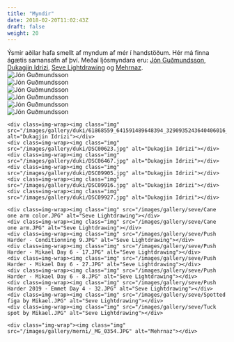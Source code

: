 ```yaml
---
title: "Myndir"
date: 2018-02-20T11:02:43Z
draft: false
weight: 20
---
```




<div>
Ýsmir aðilar hafa smellt af myndum af mér í handstöðum. Hér má finna ágætis samansafn af því.
Meðal ljósmyndara eru: <a href="https://www.jongudmundsson.com/">Jón Guðmundsson</a>, <a href="https://www.facebook.com/dukagjinfilm/">Dukagjin Idrizi</a>, <a href="https://www.facebook.com/sevelightdrawing/">Seve Lightdrawing</a> og <a href="https://www.instagram.com/raycapture/">Mehrnaz</a>.
<section id="photos">
	<div class=img-wrap><img class="img" src="/images/gallery/nonni/Arm.jpg" alt="Jón Guðmundsson"></div>
	<div class=img-wrap><img class="img" src="/images/gallery/nonni/Bent leg straddle.jpg" alt="Jón Guðmundsson"></div>
	<div class=img-wrap><img class="img" src="/images/gallery/nonni/Figa.jpg" alt="Jón Guðmundsson"></div>
	<div class=img-wrap><img class="img" src="/images/gallery/nonni/Full position.jpg" alt="Jón Guðmundsson"></div>
	<div class=img-wrap><img class="img" src="/images/gallery/nonni/Straddle.jpg" alt="Jón Guðmundsson"></div>
	<div class=img-wrap><img class="img" src="/images/gallery/nonni/Twisty shape.jpg" alt="Jón Guðmundsson"></div>

	<div class=img-wrap><img class="img" src="/images/gallery/duki/61868559_641591489648394_3290935243640406016_n.jpg" alt="Dukagjin Idrizi"></div>
	<div class=img-wrap><img class="img" src="/images/gallery/duki/DSC00623.jpg" alt="Dukagjin Idrizi"></div>
	<div class=img-wrap><img class="img" src="/images/gallery/duki/DSC06467.jpg" alt="Dukagjin Idrizi"></div>
	<div class=img-wrap><img class="img" src="/images/gallery/duki/DSC09905.jpg" alt="Dukagjin Idrizi"></div>
	<div class=img-wrap><img class="img" src="/images/gallery/duki/DSC09916.jpg" alt="Dukagjin Idrizi"></div>
	<div class=img-wrap><img class="img" src="/images/gallery/duki/DSC09927.jpg" alt="Dukagjin Idrizi"></div>

	<div class=img-wrap><img class="img" src="/images/gallery/seve/Cane one arm color.JPG" alt="Seve Lightdrawing"></div>
	<div class=img-wrap><img class="img" src="/images/gallery/seve/Cane one arm.JPG" alt="Seve Lightdrawing"></div>
	<div class=img-wrap><img class="img" src="/images/gallery/seve/Push Harder - Conditionning 9.JPG" alt="Seve Lightdrawing"></div>
	<div class=img-wrap><img class="img" src="/images/gallery/seve/Push Harder - Mikael Day 6 - 17.JPG" alt="Seve Lightdrawing"></div>
	<div class=img-wrap><img class="img" src="/images/gallery/seve/Push Harder - Mikael Day 6 - 27.JPG" alt="Seve Lightdrawing"></div>
	<div class=img-wrap><img class="img" src="/images/gallery/seve/Push Harder - Mikael Day 6 - 8.JPG" alt="Seve Lightdrawing"></div>
	<div class=img-wrap><img class="img" src="/images/gallery/seve/Push Harder 2019 - Emmet Day 4 - 32.JPG" alt="Seve Lightdrawing"></div>
	<div class=img-wrap><img class="img" src="/images/gallery/seve/Spotted figa by Mikael.JPG" alt="Seve Lightdrawing"></div>
	<div class=img-wrap><img class="img" src="/images/gallery/seve/Tuck spot by Mikael.JPG" alt="Seve Lightdrawing"></div>

	<div class="img-wrap"><img class="img" src="/images/gallery/merni/_MG_0354.JPG" alt="Mehrnaz"></div>
</section>

<script>
// Wrap every .img in a div
  // 1. For all items with class .img...
  // 2. Wrap them in a div
  $(".img").wrap('<div class="alt-wrap"/>');

// Add alt text after each .img
  // 1. For all items with class .img...
  // 2. Run a function for each of them...
  // 3. To add a p element after it
  // 5. Containing that element's alt text
  $(".img").each(function() {
    $(this).after('<h4 class="alt">' + $(this).attr('alt') + '</h4>');
  })

// CSS shows/hides the alt text on hover
</script>
<!-- </div> -->
</div>